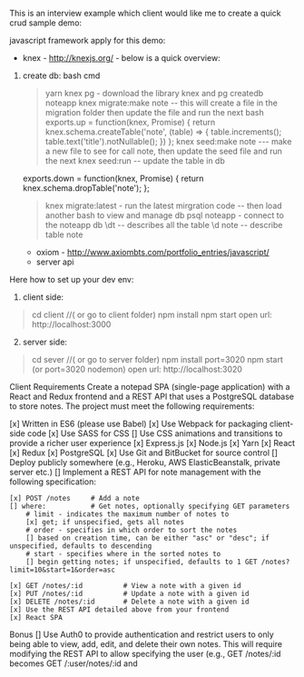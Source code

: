This is an interview example which client would like me to create a quick crud sample demo:

javascript framework apply for this demo:
+ knex - http://knexjs.org/ - below is a quick overview:
1. create db: bash cmd 
    >yarn knex pg - download the library knex and pg
    >createdb noteapp
    >knex migrate:make note  -- this will create a file in the migration folder then update the file and run the next bash
    exports.up = function(knex, Promise) {
    return knex.schema.createTable('note', (table) => {
        table.increments();
        table.text('title').notNullable();
    })
    };
    >knex seed:make note --- make a new file to see for call note, then update the seed file and run the next 
    >knex seed:run -- update the table in db 

    exports.down = function(knex, Promise) {
    return knex.schema.dropTable('note');
    };
    >knex migrate:latest - run the latest mirgration code 
    -- then load another bash to view and manage db 
    >psql noteapp - connect to the noteapp db
    >\dt  -- describes all the table
    >\d note -- describe table note 
    + oxiom - http://www.axiombts.com/portfolio_entries/javascript/
    + server api


Here how to set up your dev env:
1. client side:
>cd client //( or go to client folder)
>npm install
>npm start 
open url: http://localhost:3000

2. server side:
>cd sever //( or go to server folder)
>npm install
>port=3020 npm start (or port=3020 nodemon)
open url: http://localhost:3020 

Client Requirements
Create a notepad SPA (single-page application) with a React and Redux
frontend and a REST API that uses a PostgreSQL database to store notes.
The project must meet the following requirements:

[x] Written in ES6 (please use Babel)
[x] Use Webpack for packaging client-side code
[x] Use SASS for CSS
[] Use CSS animations and transitions to provide a richer user experience
[x] Express.js
[x] Node.js
[x] Yarn
[x] React
[x] Redux
[x] PostgreSQL
[x] Use Git and BitBucket for source control
[] Deploy publicly somewhere (e.g., Heroku, AWS ElasticBeanstalk, private server etc.)
[] Implement a REST API for note management with the following specification:

    [x] POST /notes     # Add a note
    [] where:           # Get notes, optionally specifying GET parameters
        # limit - indicates the maximum number of notes to
        [x] get; if unspecified, gets all notes
        # order - specifies in which order to sort the notes
        [] based on creation time, can be either "asc" or "desc"; if unspecified, defaults to descending
        # start - specifies where in the sorted notes to
        [] begin getting notes; if unspecified, defaults to 1 GET /notes?limit=10&start=1&order=asc

    [x] GET /notes/:id          # View a note with a given id
    [x] PUT /notes/:id          # Update a note with a given id
    [x] DELETE /notes/:id       # Delete a note with a given id
    [x] Use the REST API detailed above from your frontend
    [x] React SPA

Bonus
[] Use Auth0 to provide authentication and restrict users to only being able
to view, add, edit, and delete their own notes. This will require modifying
the REST API to allow specifying the user (e.g., GET /notes/:id becomes
GET /:user/notes/:id and